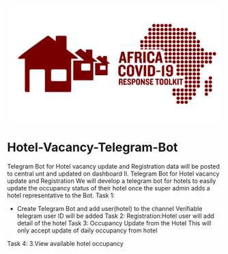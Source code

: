 <div align="center">
  <img alt="ACRT Housing Bot" src="acrt_19_housing_bot.png" width="650px">
</div>

# Hotel-Vacancy-Telegram-Bot
Telegram Bot for Hotel vacancy update and Registration data will be posted to central unt and updated on dashboard
II. Telegram Bot for Hotel vacancy update and Registration
We will develop a telegram bot for hotels to easily update the occupancy status of their hotel once the super admin adds a hotel representative to the Bot.
Task 1:  
- Create Telegram Bot and add user(hotel) to the channel
Verifiable telegram user ID will be added
Task 2: 
 Registration:Hotel user will add detail of the hotel
Task 3: Occupancy Update from the Hotel
This will only accept update of daily occupancy from hotel

Task 4: 3.View available hotel occupancy


